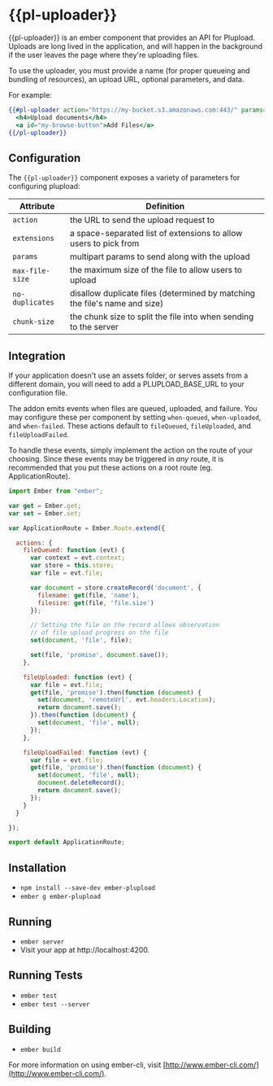 # {{pl-uploader}}

{{pl-uploader}} is an ember component that provides an API for Plupload. Uploads are long lived in the application, and will happen in the background if the user leaves the page where they're uploading files.

To use the uploader, you must provide a name (for proper queueing and bundling of resources), an upload URL, optional parameters, and data.

For example:
```handlebars
{{#pl-uploader action="https://my-bucket.s3.amazonaws.com:443/" params=myAWSCredentials data=dataToBePassedToActionHandler for="my-browse-button"}}
  <h4>Upload documents</h4>
  <a id="my-browse-button">Add Files</a>
{{/pl-uploader}}
```

## Configuration

The `{{pl-uploader}}` component exposes a variety of parameters for configuring plupload:


| Attribute       | Definition
|-----------------|------------------|
| `action`        | the URL to send the upload request to
| `extensions`    | a space-separated list of extensions to allow users to pick from
| `params`        | multipart params to send along with the upload
| `max-file-size` | the maximum size of the file to allow users to upload
| `no-duplicates` | disallow duplicate files (determined by matching the file's name and size)
| `chunk-size`    | the chunk size to split the file into when sending to the server


## Integration

If your application doesn't use an assets folder, or serves assets from a different domain, you will need to add a PLUPLOAD_BASE_URL to your configuration file.

The addon emits events when files are queued, uploaded, and failure. You may configure these per component by setting `when-queued`, `when-uploaded`, and `when-failed`. These actions default to `fileQueued`, `fileUploaded`, and `fileUploadFailed`.

To handle these events, simply implement the action on the route of your choosing. Since these events may be triggered in *any* route, it is recommended that you put these actions on a root route (eg. ApplicationRoute).

```javascript
import Ember from "ember";

var get = Ember.get;
var set = Ember.set;

var ApplicationRoute = Ember.Route.extend({

  actions: {
    fileQueued: function (evt) {
      var context = evt.context;
      var store = this.store;
      var file = evt.file;

      var document = store.createRecord('document', {
        filename: get(file, 'name'),
        filesize: get(file, 'file.size')
      });

      // Setting the file on the record allows observation
      // of file upload progress on the file
      set(document, 'file', file);

      set(file, 'promise', document.save());
    },

    fileUploaded: function (evt) {
      var file = evt.file;
      get(file, 'promise').then(function (document) {
        set(document, 'remoteUrl', evt.headers.Location);
        return document.save();
      }).then(function (document) {
        set(document, 'file', null);
      });
    },

    fileUploadFailed: function (evt) {
      var file = evt.file;
      get(file, 'promise').then(function (document) {
        set(document, 'file', null);
        document.deleteRecord();
        return document.save();
      });
    }
  }

});

export default ApplicationRoute;
```

## Installation

* `npm install --save-dev ember-plupload`
* `ember g ember-plupload`

## Running

* `ember server`
* Visit your app at http://localhost:4200.

## Running Tests

* `ember test`
* `ember test --server`

## Building

* `ember build`

For more information on using ember-cli, visit [http://www.ember-cli.com/](http://www.ember-cli.com/).
